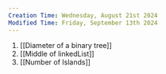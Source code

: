 ```yaml
---
Creation Time: Wednesday, August 21st 2024
Modified Time: Friday, September 13th 2024
---
```

1. [[Diameter of a binary tree]]
2. [[Middle of linkedList]]
3. [[Number of Islands]]